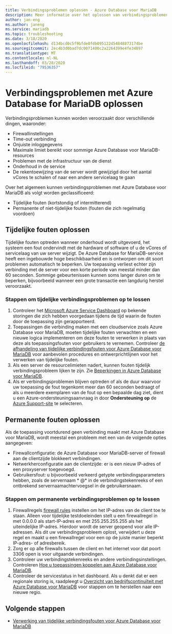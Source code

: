 ```yaml
---
title: Verbindingsproblemen oplossen - Azure Database voor MariaDB
description: Meer informatie over het oplossen van verbindingsproblemen met Azure Database voor MariaDB, inclusief tijdelijke fouten die opnieuw moeten worden geprobeerd, firewallproblemen en onderbrekingen.
author: jan-eng
ms.author: janeng
ms.service: mariadb
ms.topic: troubleshooting
ms.date: 3/18/2020
ms.openlocfilehash: d134bcd0c5f9bfde0fdb095122d54848873174be
ms.sourcegitcommit: 2ec4b3d0bad7dc0071400c2a2264399e4fe34897
ms.translationtype: MT
ms.contentlocale: nl-NL
ms.lasthandoff: 03/28/2020
ms.locfileid: "79536357"
---
```

# <a name="troubleshoot-connection-issues-to-azure-database-for-mariadb"></a>Verbindingsproblemen met Azure Database for MariaDB oplossen

Verbindingsproblemen kunnen worden veroorzaakt door verschillende dingen, waaronder:

* Firewallinstellingen
* Time-out verbinding
* Onjuiste inloggegevens
* Maximale limiet bereikt voor sommige Azure Database voor MariaDB-resources
* Problemen met de infrastructuur van de dienst
* Onderhoud in de service
* De rekentoewijzing van de server wordt gewijzigd door het aantal vCores te schalen of naar een andere servicelaag te gaan

Over het algemeen kunnen verbindingsproblemen met Azure Database voor MariaDB als volgt worden geclassificeerd:

* Tijdelijke fouten (kortstondig of intermitterend)
* Permanente of niet-tijdelijke fouten (fouten die zich regelmatig voordoen)

## <a name="troubleshoot-transient-errors"></a>Tijdelijke fouten oplossen

Tijdelijke fouten optreden wanneer onderhoud wordt uitgevoerd, het systeem een fout ondervindt met de hardware of software of u de vCores of servicelaag van uw server wijzigt. De Azure Database for MariaDB-service heeft een ingebouwde hoge beschikbaarheid en is ontworpen om dit soort problemen automatisch te beperken. Uw toepassing verliest echter zijn verbinding met de server voor een korte periode van meestal minder dan 60 seconden. Sommige gebeurtenissen kunnen soms langer duren om te beperken, bijvoorbeeld wanneer een grote transactie een langdurig herstel veroorzaakt.

### <a name="steps-to-resolve-transient-connectivity-issues"></a>Stappen om tijdelijke verbindingsproblemen op te lossen

1. Controleer het [Microsoft Azure Service Dashboard](https://azure.microsoft.com/status) op bekende storingen die zich hebben voorgedaan tijdens de tijd waarin de fouten door de toepassing zijn gerapporteerd.
2. Toepassingen die verbinding maken met een cloudservice zoals Azure Database voor MariaDB, moeten tijdelijke fouten verwachten en een nieuwe logica implementeren om deze fouten te verwerken in plaats van deze als toepassingsfouten voor gebruikers te vernemen. Controleer [de afhandeling van tijdelijke verbindingsfouten voor Azure Database voor MariaDB](concepts-connectivity.md) voor aanbevolen procedures en ontwerprichtlijnen voor het verwerken van tijdelijke fouten.
3. Als een server de resourcelimieten nadert, kunnen fouten tijdelijk verbindingsprobleem lijken te zijn. Zie [Beperkingen in Azure Database voor MariaDB](concepts-limits.md).
4. Als er verbindingsproblemen blijven optreden of als de duur waarvoor uw toepassing de fout tegenkomt meer dan 60 seconden bedraagt of als u meerdere exemplaren van de fout op een bepaalde dag ziet, dient u een Azure-ondersteuningsaanvraag in door **Ondersteuning op** de [Azure Support-site](https://azure.microsoft.com/support/options) te selecteren.

## <a name="troubleshoot-persistent-errors"></a>Permanente fouten oplossen

Als de toepassing voortdurend geen verbinding maakt met Azure Database voor MariaDB, wordt meestal een probleem met een van de volgende opties aangegeven:

* Firewallconfiguratie: de Azure Database voor MariaDB-server of firewall aan de clientzijde blokkeert verbindingen.
* Netwerkherconfiguratie aan de clientzijde: er is een nieuw IP-adres of een proxyserver toegevoegd.
* Gebruikersfout: u bijvoorbeeld verkeerd getypte verbindingsparameters hebben, zoals de servernaam * \@* in de verbindingstekenreeks of een ontbrekend servernaamachtervoegsel in de gebruikersnaam.

### <a name="steps-to-resolve-persistent-connectivity-issues"></a>Stappen om permanente verbindingsproblemen op te lossen

1. Firewallregels [firewall rules](howto-manage-firewall-portal.md) instellen om het IP-adres van de client toe te staan. Alleen voor tijdelijke testdoeleinden stelt u een firewallregel in met 0.0.0.0 als start-IP-adres en met 255.255.255.255 als het uiteindelijke IP-adres. Hierdoor wordt de server geopend voor alle IP-adressen. Als dit uw verbindingsprobleem oplost, verwijdert u deze regel en maakt u een firewallregel voor een op de juiste manier beperkt IP-adres- of adresbereik.
2. Zorg er op alle firewalls tussen de client en het internet voor dat poort 3306 open is voor uitgaande verbindingen.
3. Controleer uw verbindingstekenreeks en andere verbindingsinstellingen. Controleren [Hoe u toepassingen koppelen aan Azure Database voor MariaDB](howto-connection-string.md).
4. Controleer de servicestatus in het dashboard. Als u denkt dat er een regionale storing is, raadpleegt u [Overzicht van bedrijfscontinuïteit met Azure Database voor MariaDB](concepts-business-continuity.md) voor stappen om te herstellen naar een nieuwe regio.

## <a name="next-steps"></a>Volgende stappen

* [Verwerking van tijdelijke verbindingsfouten voor Azure Database voor MariaDB](concepts-connectivity.md)

